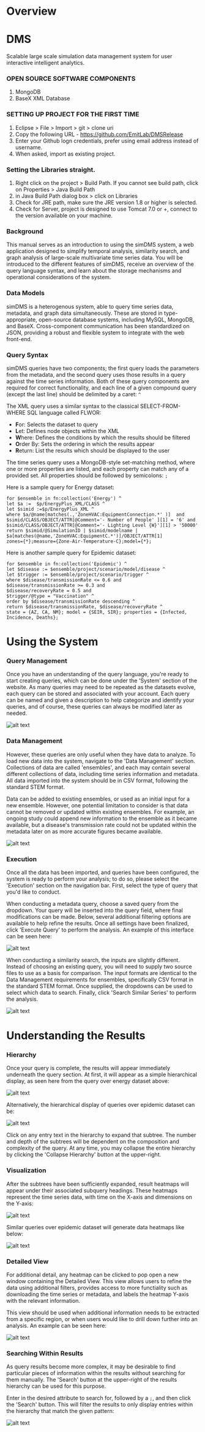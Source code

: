 # Overview

# DMS
Scalable large scale simulation data management system for user interactive intelligent analytics.

### OPEN SOURCE SOFTWARE COMPONENTS

1. MongoDB
2. BaseX XML Database

### SETTING UP PROJECT FOR THE FIRST TIME

1. Eclipse > File > Import > git > clone uri
2. Copy the following URL - https://github.com/EmitLab/DMSRelease
3. Enter your Github logn credentials, prefer using email address instead of username.
4. When asked, import as existing project.

### Setting the Libraries straight.

1. Right click on the project > Build Path. If you cannot see build path, click on Properties > Java Build Path
2. in Java Build Path dialog box > click on Libraries
3. Check for JRE path, make sure the JRE version 1.8 or higher is selected.
4. Check for Server, project is designed to use Tomcat 7.0 or +, connect to the version available on your machine.
### Background

This manual serves as an introduction to using the simDMS system, a web application designed to simplify temporal analysis, similarity search, and graph analysis of large-scale multivariate time series data. You will be introduced to the different features of simDMS, receive an overview of the query language syntax, and learn about the storage mechanisms and operational considerations of the system.

### Data Models

simDMS is a heterogenous system, able to query time series data, metadata, and graph data simultaneously. These are stored in type-appropriate, open-source database systems, including MySQL, MongoDB, and BaseX. Cross-component communication has been standardized on JSON, providing a robust and flexible system to integrate with the web front-end.

### Query Syntax

simDMS queries have two components; the first query loads the parameters from the metadata, and the second query uses those results in a query against the time series information. Both of these query components are required for correct functionality, and each line of a given compound query (except the last line) should be delimited by a caret: `^`

The XML query uses a similar syntax to the classical SELECT-FROM-WHERE SQL language called FLWOR:

*   **F**or: Selects the dataset to query
*   **L**et: Defines node objects within the XML
*   **W**here: Defines the conditions by which the results should be filtered
*   **O**rder By: Sets the ordering in which the results appear
*   **R**eturn: List the results which should be displayed to the user

The time series query uses a MongoDB-style set-matching method, where one or more properties are listed, and each property can match any of a provided set. All properties should be followed by semicolons: `;`

Here is a sample query for Energy dataset:

    for $ensemble in fn:collection('Energy') ^
    let $a :=  $p/EnergyPlus_XML/CLASS ^
    let $simid :=$p/EnergyPlus_XML ^
    where $a/@name[matches(.,'ZoneHVAC:EquipmentConnection.*' )]  and 
    $simid/CLASS/OBJECT/ATTR[@Comment='- Number of People' ][1] = '6' and
    $simid/CLASS/OBJECT/ATTR[@Comment='- Lighting Level {W}'][1] > '50000'
    return $simid/@SimulationID | $simid/modelname |  
    $a[matches(@name,'ZoneHVAC:EquipmentC.*')]/OBJECT/ATTR[1]
    zones={*};measure={Zone-Air-Temperature-C};model={*};
    
Here is another sample query for Epidemic dataset:

    for $ensemble in fn:collection('Epidemic') ^
    let $disease := $ensemble/project/scenario/model/disease ^
    let $trigger := $ensemble/project/scenario/trigger ^
    where $disease/transmissionRate <= 0.6 and
    $disease/transmissionRate >= 0.3 and
    $disease/recoveryRate = 0.5 and
    $trigger/@type = "Vaccination" ^
    order by $disease/transmissionRate descending ^
    return $disease/transmissionRate, $disease/recoveryRate ^
    state = {AZ, CA, NM}; model = {SEIR, SIR}; properties = {Infected, Incidence, Deaths};
# Using the System

### Query Management

Once you have an understanding of the query language, you're ready to start creating queries, which can be done under the 'System' section of the website. As many queries may need to be repeated as the datasets evolve, each query can be stored and associated with your account. Each query can be named and given a description to help categorize and identify your queries, and of course, these queries can always be modified later as needed.

![alt text][energyQuery-mgmt]

### Data Management

However, these queries are only useful when they have data to analyze. To load new data into the system, navigate to the 'Data Management' section. Collections of data are called 'ensembles', and each may contain several different collections of data, including time series information and metadata. All data imported into the system should be in CSV format, following the standard STEM format.

Data can be added to existing ensembles, or used as an initial input for a new ensemble. However, one potential limitation to consider is that data cannot be removed or updated within existing ensembles. For example, an ongoing study could append new information to the ensemble as it became available, but a disease's transmission rate could not be updated within the metadata later on as more accurate figures became available.

![alt text][epidemicData-mgmt]

### Execution

Once all the data has been imported, and queries have been configured, the system is ready to perform your analysis; to do so, please select the 'Execution' section on the navigation bar. First, select the type of query that you'd like to conduct.

When conducting a metadata query, choose a saved query from the dropdown. Your query will be inserted into the query field, where final modifications can be made. Below, several additional filtering options are available to help refine the results. Once all settings have been finalized, click 'Execute Query' to perform the analysis. An example of this interface can be seen here:

![alt text][energyQuery]

When conducting a similarity search, the inputs are slightly different. Instead of choosing an existing query, you will need to supply two source files to use as a basis for comparison. The input formats are identical to the Data Management requirements for ensembles, specifically CSV format in the standard STEM format. Once supplied, the dropdowns can be used to select which data to search. Finally, click 'Search Similar Series' to perform the analysis.

![alt text][epidemicSimilarity]

# Understanding the Results

### Hierarchy

Once your query is complete, the results will appear immediately underneath the query section. At first, it will appear as a simple hierarchical display, as seen here from the query over energy dataset above:

![alt text][energyHierarchy]

Alternatively, the hierarchical display of queries over epidemic dataset can be:

![alt text][epidemicHierarchy]

Click on any entry text in the hierarchy to expand that subtree. The number and depth of the subtrees will be dependent on the composition and complexity of the query. At any time, you may collapse the entire hierarchy by clicking the 'Collapse Hierarchy' button at the upper-right.

### Visualization

After the subtrees have been sufficiently expanded, result heatmaps will appear under their associated subquery headings. These heatmaps represent the time series data, with time on the X-axis and dimensions on the Y-axis:

![alt text][energyHeatmap]

Similar queries over epidemic dataset will generate data heatmaps like below: 

![alt text][epidemicHeatmap]

### Detailed View

For additional detail, any heatmap can be clicked to pop open a new window containing the Detailed View. This view allows users to refine the data using additional filters, provides access to more functiality such as downloading the time series or metadata, and labels the heatmap Y-axis with the relevant information.

This view should be used when additional information needs to be extracted from a specific region, or when users would like to drill down further into an analysis. An example can be seen here:

![alt text][energyDetails]

### Searching Within Results

As query results become more complex, it may be desirable to find particular pieces of information within the results without searching for them manually. The 'Search' button at the upper-right of the results hierarchy can be used for this purpose.

Enter in the desired attribute to search for, followed by a `;`, and then click the 'Search' button. This will filter the results to only display entries within the hierarchy that match the given pattern:

![alt text][energySubsearch]

[epidemicDetails]: https://raw.githubusercontent.com/EmitLab/DMSRelease/master/DMSRelease/WebContent/images/docs/epidemic/details1.png
[epidemicHeatmap]: https://raw.githubusercontent.com/EmitLab/DMSRelease/master/DMSRelease/WebContent/images/docs/epidemic/heatmap1.png
[epidemicHierarchy]: https://raw.githubusercontent.com/EmitLab/DMSRelease/master/DMSRelease/WebContent/images/docs/epidemic/hierarchy1.png
[epidemicQuery]: https://raw.githubusercontent.com/EmitLab/DMSRelease/master/DMSRelease/WebContent/images/docs/epidemic/query.png
[epidemicSimilarity]: https://raw.githubusercontent.com/EmitLab/DMSRelease/master/DMSRelease/WebContent/images/docs/epidemic/similarity1.png
[epidemicSubsearch]: https://raw.githubusercontent.com/EmitLab/DMSRelease/master/DMSRelease/WebContent/images/docs/epidemic/subsearch.png
[epidemicData-mgmt]: https://raw.githubusercontent.com/EmitLab/DMSRelease/master/DMSRelease/WebContent/images/docs/epidemic/data-mgmt.png
[epidemicQuery-mgmt]: https://raw.githubusercontent.com/EmitLab/DMSRelease/master/DMSRelease/WebContent/images/docs/epidemic/query-mgmt.png
[energyQuery-mgmt]: https://raw.githubusercontent.com/EmitLab/DMSRelease/master/DMSRelease/WebContent/images/docs/energy/query-mgmt.PNG
[energyQuery]: https://raw.githubusercontent.com/EmitLab/DMSRelease/master/DMSRelease/WebContent/images/docs/energy/query1.PNG
[energyHierarchy]: https://raw.githubusercontent.com/EmitLab/DMSRelease/master/DMSRelease/WebContent/images/docs/energy/hierarchy1.PNG
[energyHeatmap]: https://raw.githubusercontent.com/EmitLab/DMSRelease/master/DMSRelease/WebContent/images/docs/energy/heatmap1.PNG
[energyDetails]: https://raw.githubusercontent.com/EmitLab/DMSRelease/master/DMSRelease/WebContent/images/docs/energy/details1.PNG
[energySubsearch]: https://raw.githubusercontent.com/EmitLab/DMSRelease/master/DMSRelease/WebContent/images/docs/energy/subsearch1.PNG

